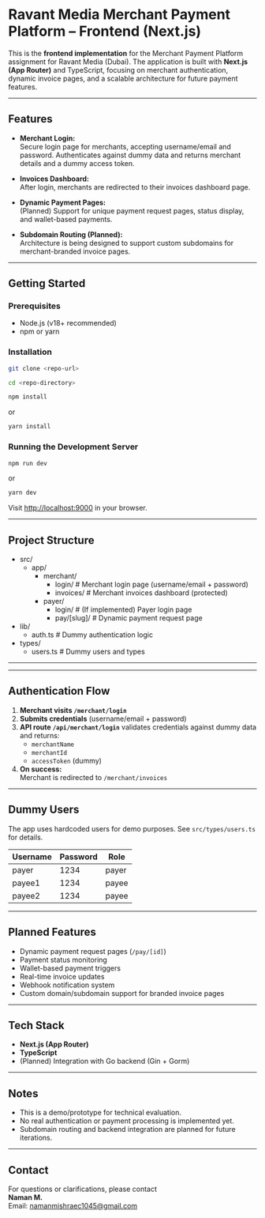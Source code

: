 # Ravant Media Merchant Payment Platform – Frontend (Next.js)

This is the **frontend implementation** for the Merchant Payment Platform assignment for Ravant Media (Dubai). The application is built with **Next.js (App Router)** and TypeScript, focusing on merchant authentication, dynamic invoice pages, and a scalable architecture for future payment features.

---

## Features

- **Merchant Login:**  
  Secure login page for merchants, accepting username/email and password. Authenticates against dummy data and returns merchant details and a dummy access token.

- **Invoices Dashboard:**  
  After login, merchants are redirected to their invoices dashboard page.

- **Dynamic Payment Pages:**  
  (Planned) Support for unique payment request pages, status display, and wallet-based payments.

- **Subdomain Routing (Planned):**  
  Architecture is being designed to support custom subdomains for merchant-branded invoice pages.

---

## Getting Started

### Prerequisites

- Node.js (v18+ recommended)
- npm or yarn

### Installation

```bash
git clone <repo-url>
```

```bash
cd <repo-directory>
```

```bash
npm install
```
or
```bash
yarn install
```

### Running the Development Server
```bash
npm run dev
```
or
```bash
yarn dev
```

Visit [http://localhost:9000](http://localhost:9000) in your browser.

---

## Project Structure

- src/
  - app/
    - merchant/
      - login/ # Merchant login page (username/email + password)
      - invoices/ # Merchant invoices dashboard (protected)
    - payer/
      - login/ # (If implemented) Payer login page
      - pay/[slug]/ # Dynamic payment request page
- lib/
  - auth.ts # Dummy authentication logic
- types/
  - users.ts # Dummy users and types

---


---

## Authentication Flow

1. **Merchant visits `/merchant/login`**
2. **Submits credentials** (username/email + password)
3. **API route `/api/merchant/login`** validates credentials against dummy data and returns:
   - `merchantName`
   - `merchantId`
   - `accessToken` (dummy)
4. **On success:**  
   Merchant is redirected to `/merchant/invoices`

---

## Dummy Users

The app uses hardcoded users for demo purposes. See `src/types/users.ts` for details.

| Username | Password | Role    |
|----------|----------|---------|
| payer    | 1234     | payer   |
| payee1   | 1234     | payee   |
| payee2   | 1234     | payee   |

---

## Planned Features

- Dynamic payment request pages (`/pay/[id]`)
- Payment status monitoring
- Wallet-based payment triggers
- Real-time invoice updates
- Webhook notification system
- Custom domain/subdomain support for branded invoice pages

---

## Tech Stack

- **Next.js (App Router)**
- **TypeScript**
- (Planned) Integration with Go backend (Gin + Gorm)

---

## Notes

- This is a demo/prototype for technical evaluation.
- No real authentication or payment processing is implemented yet.
- Subdomain routing and backend integration are planned for future iterations.

---

## Contact

For questions or clarifications, please contact  
**Naman M.**  
Email: <namanmishraec1045@gmail.com>
